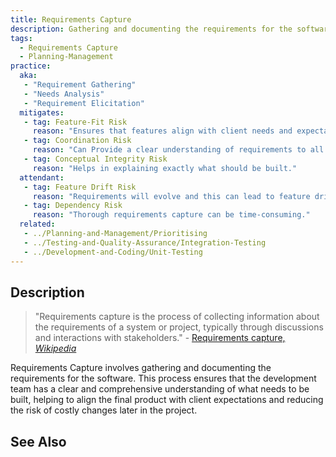 ```yaml
---
title: Requirements Capture
description: Gathering and documenting the requirements for the software.
tags: 
  - Requirements Capture
  - Planning-Management
practice:
  aka: 
   - "Requirement Gathering"
   - "Needs Analysis"
   - "Requirement Elicitation"
  mitigates:
   - tag: Feature-Fit Risk
     reason: "Ensures that features align with client needs and expectations."
   - tag: Coordination Risk
     reason: "Can Provide a clear understanding of requirements to all stakeholders."
   - tag: Conceptual Integrity Risk
     reason: "Helps in explaining exactly what should be built."
  attendant:
   - tag: Feature Drift Risk
     reason: "Requirements will evolve and this can lead to feature drift."
   - tag: Dependency Risk
     reason: "Thorough requirements capture can be time-consuming."
  related:
   - ../Planning-and-Management/Prioritising
   - ../Testing-and-Quality-Assurance/Integration-Testing
   - ../Development-and-Coding/Unit-Testing
---
```


<PracticeIntro details={frontMatter} /> 

## Description

> "Requirements capture is the process of collecting information about the requirements of a system or project, typically through discussions and interactions with stakeholders." - [Requirements capture, _Wikipedia_](https://en.wikipedia.org/wiki/Requirements_capture)

Requirements Capture involves gathering and documenting the requirements for the software. This process ensures that the development team has a clear and comprehensive understanding of what needs to be built, helping to align the final product with client expectations and reducing the risk of costly changes later in the project.

## See Also

<TagList tag="Requirements Capture" />
